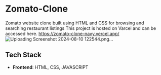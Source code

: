# Zomato-Clone
Zomato website clone built using HTML and CSS for browsing and searching restaurant listings This project is hosted on Varcel and can be accessed here. https://zomato-clone-navy.vercel.app/
![Uploading Screenshot 2024-08-10 122544.png…]()

## Tech Stack

- **Frontend**: HTML, CSS, JAVASCRIPT 

